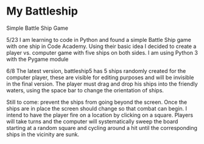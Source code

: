 My Battleship
==============

Simple Battle Ship Game

5/23 I am learning to code in Python and found a simple Battle Ship game with one ship in Code Academy. Using their basic idea I decided to create a player vs. computer game with five ships on both sides. I am using Python 3 with the Pygame module

6/8  The latest version, battleship5 has 5 ships randomly created for the computer player, these are visible for editing purposes and will be invisible in the final version. The player must drag and drop his ships into the friendly waters, using the space bar to change the orientation of ships. 

Still to come: prevent the ships from going beyond the screen. Once the ships are in place the screen should change so that combat can begin. I intend to have the player fire on a location by clicking on a square. Players will take turns and the computer will systematically sweep the board starting at a random square and cycling around a hit until the corresponding ships in the vicinity are sunk.
